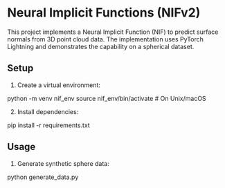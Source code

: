 # Neural Implicit Functions (NIFv2)

This project implements a Neural Implicit Function (NIF) to predict surface normals from 3D point cloud data. The implementation uses PyTorch Lightning and demonstrates the capability on a spherical dataset.

## Setup

1. Create a virtual environment:

python -m venv nif_env
source nif_env/bin/activate # On Unix/macOS

2. Install dependencies:

pip install -r requirements.txt

## Usage
1. Generate synthetic sphere data:

python generate_data.py

